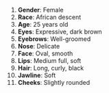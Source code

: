1. **Gender**: Female
2. **Race**: African descent
3. **Age**: 25 years old
4. **Eyes**: Expressive, dark brown
5. **Eyebrows**: Well-groomed
6. **Nose**: Delicate
7. **Face**: Oval, smooth
8. **Lips**: Medium full, soft
9. **Hair**: Long, curly, black
10. **Jawline**: Soft
11. **Cheeks**: Slightly rounded